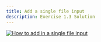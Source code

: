 ```yaml
---
title: Add a single file input
description: Exercise 1.3 Solution
---
```


[![How to add in a single file input](/gifs/1.3-single-input.gif)](/gifs/1.3-single-input.gif)

